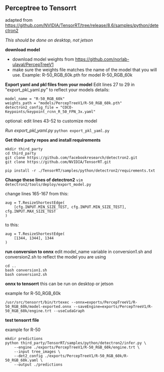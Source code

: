 ## Perceptree to Tensorrt
adapted from https://github.com/NVIDIA/TensorRT/tree/release/8.6/samples/python/detectron2

*This should be done on desktop, not jetson*

**download model**
- download model weights from https://github.com/norlab-ulaval/PercepTreeV1
- make sure the weights file matches the name of the model that you will use. Example: R-50_RGB_60k.pth for model R-50_RGB_60k

**Export yaml and pkl files from your model**
Edit lines 27 to 29 in "export_pkl_yaml.py" to reflect your models details:
```
model_name = "R-50_RGB_60k"
weights_path = "models/PercepTreeV1/R-50_RGB_60k.pth"
detectron2_config_file = "COCO-Keypoints/keypoint_rcnn_R_50_FPN_3x.yaml"
```
optional: edit lines 43-52 to customize model

*Run export_pkl_yaml.py*
``` python export_pkl_yaml.py ```

**Get third party repos and install requirements** 
```
mkdir third_party
cd third_party
git clone https://github.com/facebookresearch/detectron2.git
git clone https://github.com/NVIDIA/TensorRT.git

pip install -r ./TensorRT/samples/python/detectron2/requirements.txt
```

**Change these lines of detectron2**
```vim detectron2/tools/deploy/export_model.py```

change lines 165-167 from this:
```
aug = T.ResizeShortestEdge(
    [cfg.INPUT.MIN_SIZE_TEST, cfg.INPUT.MIN_SIZE_TEST], cfg.INPUT.MAX_SIZE_TEST
)
```
to this:
```
aug = T.ResizeShortestEdge(
    [1344, 1344], 1344
)
```

**run conversion to onnx**
edit model_name variable in conversion1.sh and conversion2.sh to reflect the model you are using

```
cd ..
bash conversion1.sh
bash conversion2.sh
```

**onnx to tensorrt**
this can be run on desktop or jetson

example for R-50_RGB_60k
```
/usr/src/tensorrt/bin/trtexec --onnx=exports/PercepTreeV1/R-50_RGB_60k/model-exported.onnx --saveEngine=exports/PercepTreeV1/R-50_RGB_60k/engine.trt --useCudaGraph
```

**test tensorrt file**

example for R-50
```
mkdir predictions
python third_party/TensorRT/samples/python/detectron2/infer.py \
    --engine ./exports/PercepTreeV1/R-50_RGB_60k/engine.trt \
    --input tree_images \
    --det2_config ./exports/PercepTreeV1/R-50_RGB_60k/R-50_RGB_60k.yaml \
    --output ./predictions 
```